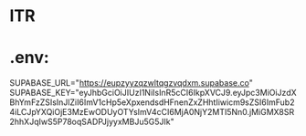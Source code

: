 # ITR

# .env: 
SUPABASE_URL="https://eupzyyzqzwltqgzvqdxm.supabase.co"
SUPABASE_KEY="eyJhbGciOiJIUzI1NiIsInR5cCI6IkpXVCJ9.eyJpc3MiOiJzdXBhYmFzZSIsInJlZiI6ImV1cHp5eXpxendsdHFnenZxZHhtIiwicm9sZSI6ImFub24iLCJpYXQiOjE3MzEwODUyOTYsImV4cCI6MjA0NjY2MTI5Nn0.jMiGMX8SR2hhXJqIwS5P78oqSADPJjyyxMBJu5G5JIk"
